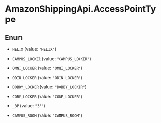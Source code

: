 # AmazonShippingApi.AccessPointType

## Enum


* `HELIX` (value: `"HELIX"`)

* `CAMPUS_LOCKER` (value: `"CAMPUS_LOCKER"`)

* `OMNI_LOCKER` (value: `"OMNI_LOCKER"`)

* `ODIN_LOCKER` (value: `"ODIN_LOCKER"`)

* `DOBBY_LOCKER` (value: `"DOBBY_LOCKER"`)

* `CORE_LOCKER` (value: `"CORE_LOCKER"`)

* `_3P` (value: `"3P"`)

* `CAMPUS_ROOM` (value: `"CAMPUS_ROOM"`)


